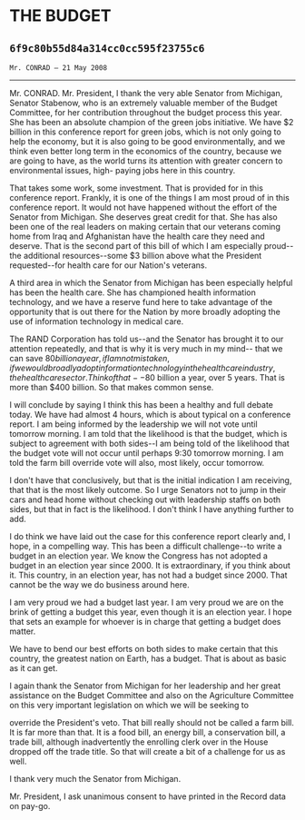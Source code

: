 # THE BUDGET
## `6f9c80b55d84a314cc0cc595f23755c6`
`Mr. CONRAD — 21 May 2008`

---


Mr. CONRAD. Mr. President, I thank the very able Senator from 
Michigan, Senator Stabenow, who is an extremely valuable member of the 
Budget Committee, for her contribution throughout the budget process 
this year. She has been an absolute champion of the green jobs 
initiative. We have $2 billion in this conference report for green 
jobs, which is not only going to help the economy, but it is also going 
to be good environmentally, and we think even better long term in the 
economics of the country, because we are going to have, as the world 
turns its attention with greater concern to environmental issues, high-
paying jobs here in this country.

That takes some work, some investment. That is provided for in this 
conference report. Frankly, it is one of the things I am most proud of 
in this conference report. It would not have happened without the 
effort of the Senator from Michigan. She deserves great credit for 
that. She has also been one of the real leaders on making certain that 
our veterans coming home from Iraq and Afghanistan have the health care 
they need and deserve. That is the second part of this bill of which I 
am especially proud--the additional resources--some $3 billion above 
what the President requested--for health care for our Nation's 
veterans.

A third area in which the Senator from Michigan has been especially 
helpful has been the health care. She has championed health information 
technology, and we have a reserve fund here to take advantage of the 
opportunity that is out there for the Nation by more broadly adopting 
the use of information technology in medical care.

The RAND Corporation has told us--and the Senator has brought it to 
our attention repeatedly, and that is why it is very much in my mind--
that we can save $80 billion a year, if I am not mistaken, if we would 
broadly adopt information technology in the health care industry, the 
health care sector. Think of that--$80 billion a year, over 5 years. 
That is more than $400 billion. So that makes common sense.

I will conclude by saying I think this has been a healthy and full 
debate today. We have had almost 4 hours, which is about typical on a 
conference report. I am being informed by the leadership we will not 
vote until tomorrow morning. I am told that the likelihood is that the 
budget, which is subject to agreement with both sides--I am being told 
of the likelihood that the budget vote will not occur until perhaps 
9:30 tomorrow morning. I am told the farm bill override vote will also, 
most likely, occur tomorrow.

I don't have that conclusively, but that is the initial indication I 
am receiving, that that is the most likely outcome. So I urge Senators 
not to jump in their cars and head home without checking out with 
leadership staffs on both sides, but that in fact is the likelihood. I 
don't think I have anything further to add.

I do think we have laid out the case for this conference report 
clearly and, I hope, in a compelling way. This has been a difficult 
challenge--to write a budget in an election year. We know the Congress 
has not adopted a budget in an election year since 2000. It is 
extraordinary, if you think about it. This country, in an election 
year, has not had a budget since 2000. That cannot be the way we do 
business around here.

I am very proud we had a budget last year. I am very proud we are on 
the brink of getting a budget this year, even though it is an election 
year. I hope that sets an example for whoever is in charge that getting 
a budget does matter.

We have to bend our best efforts on both sides to make certain that 
this country, the greatest nation on Earth, has a budget. That is about 
as basic as it can get.

I again thank the Senator from Michigan for her leadership and her 
great assistance on the Budget Committee and also on the Agriculture 
Committee on this very important legislation on which we will be 
seeking to


override the President's veto. That bill really should not be called a 
farm bill. It is far more than that. It is a food bill, an energy bill, 
a conservation bill, a trade bill, although inadvertently the enrolling 
clerk over in the House dropped off the trade title. So that will 
create a bit of a challenge for us as well.

I thank very much the Senator from Michigan.

Mr. President, I ask unanimous consent to have printed in the Record 
data on pay-go.